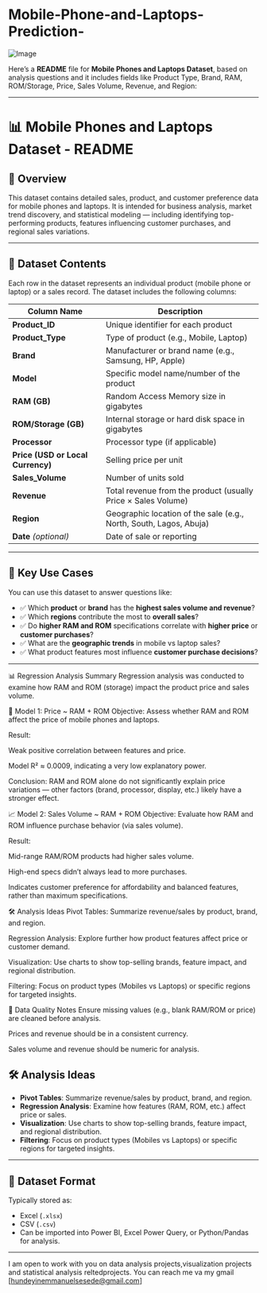 # Mobile-Phone-and-Laptops-Prediction-

![Image](https://github.com/user-attachments/assets/9323f46a-6305-4fcd-bfb1-90036322cf31)

Here’s a **README** file for **Mobile Phones and Laptops Dataset**, based on analysis questions and it includes fields like Product Type, Brand, RAM, ROM/Storage, Price, Sales Volume, Revenue, and Region:

---

# 📊 Mobile Phones and Laptops Dataset - README

## 📁 Overview

This dataset contains detailed sales, product, and customer preference data for mobile phones and laptops. It is intended for business analysis, market trend discovery, and statistical modeling — including identifying top-performing products, features influencing customer purchases, and regional sales variations.

---

## 📂 Dataset Contents

Each row in the dataset represents an individual product (mobile phone or laptop) or a sales record. The dataset includes the following columns:

| Column Name                       | Description                                                        |
| --------------------------------- | ------------------------------------------------------------------ |
| **Product\_ID**                   | Unique identifier for each product                                 |
| **Product\_Type**                 | Type of product (e.g., Mobile, Laptop)                             |
| **Brand**                         | Manufacturer or brand name (e.g., Samsung, HP, Apple)              |
| **Model**                         | Specific model name/number of the product                          |
| **RAM (GB)**                      | Random Access Memory size in gigabytes                             |
| **ROM/Storage (GB)**              | Internal storage or hard disk space in gigabytes                   |
| **Processor**                     | Processor type (if applicable)                                     |
| **Price (USD or Local Currency)** | Selling price per unit                                             |
| **Sales\_Volume**                 | Number of units sold                                               |
| **Revenue**                       | Total revenue from the product (usually Price × Sales Volume)      |
| **Region**                        | Geographic location of the sale (e.g., North, South, Lagos, Abuja) |
| **Date** *(optional)*             | Date of sale or reporting                                          |

---

## 📌 Key Use Cases

You can use this dataset to answer questions like:

* ✅ Which **product** or **brand** has the **highest sales volume and revenue**?
* ✅ Which **regions** contribute the most to **overall sales**?
* ✅ Do **higher RAM and ROM** specifications correlate with **higher price** or **customer purchases**?
* ✅ What are the **geographic trends** in mobile vs laptop sales?
* ✅ What product features most influence **customer purchase decisions**?

---
📊 Regression Analysis Summary
Regression analysis was conducted to examine how RAM and ROM (storage) impact the product price and sales volume.

🎯 Model 1: Price ~ RAM + ROM
Objective: Assess whether RAM and ROM affect the price of mobile phones and laptops.

Result:

Weak positive correlation between features and price.

Model R² ≈ 0.0009, indicating a very low explanatory power.

Conclusion: RAM and ROM alone do not significantly explain price variations — other factors (brand, processor, display, etc.) likely have a stronger effect.

📈 Model 2: Sales Volume ~ RAM + ROM
Objective: Evaluate how RAM and ROM influence purchase behavior (via sales volume).

Result:

Mid-range RAM/ROM products had higher sales volume.

High-end specs didn’t always lead to more purchases.

Indicates customer preference for affordability and balanced features, rather than maximum specifications.

🛠️ Analysis Ideas
Pivot Tables: Summarize revenue/sales by product, brand, and region.

Regression Analysis: Explore further how product features affect price or customer demand.

Visualization: Use charts to show top-selling brands, feature impact, and regional distribution.

Filtering: Focus on product types (Mobiles vs Laptops) or specific regions for targeted insights.

📄 Data Quality Notes
Ensure missing values (e.g., blank RAM/ROM or price) are cleaned before analysis.

Prices and revenue should be in a consistent currency.

Sales volume and revenue should be numeric for analysis.



## 🛠️ Analysis Ideas

* **Pivot Tables**: Summarize revenue/sales by product, brand, and region.
* **Regression Analysis**: Examine how features (RAM, ROM, etc.) affect price or sales.
* **Visualization**: Use charts to show top-selling brands, feature impact, and regional distribution.
* **Filtering**: Focus on product types (Mobiles vs Laptops) or specific regions for targeted insights.

---

## 📅 Dataset Format

Typically stored as:

* Excel (`.xlsx`)
* CSV (`.csv`)
* Can be imported into Power BI, Excel Power Query, or Python/Pandas for analysis.

---

I am open to work with you on data analysis projects,visualization projects and statistical analysis reltedprojects. You can reach me va my gmail [hundeyinemmanuelsesede@gmail.com]
